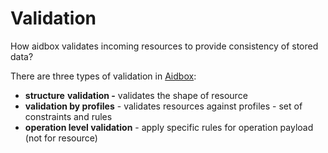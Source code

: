 # Validation

How aidbox validates incoming resources to provide consistency of stored data?

There are three types of validation in [Aidbox](https://www.health-samurai.io/aidbox):

* **structure** **validation -**  validates the shape of resource
* **validation by profiles** - validates resources against profiles - set of constraints and rules
* **operation level validation** - apply specific rules for operation payload \(not for resource\)



